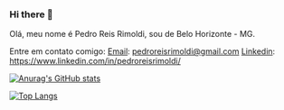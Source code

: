 ### Hi there 👋

Olá, meu nome é Pedro Reis Rimoldi, sou de Belo Horizonte - MG.


Entre em contato comigo:
[Email](https://img.shields.io/badge/Gmail-D14836?style=for-the-badge&logo=gmail&logoColor=white):  pedroreisrimoldi@gmail.com
[Linkedin](https://img.shields.io/badge/LinkedIn-0077B5?style=for-the-badge&logo=linkedin&logoColor=white): https://www.linkedin.com/in/pedroreisrimoldi/



[![Anurag's GitHub stats](https://github-readme-stats.vercel.app/api?username=pedroreisrimoldi&theme=dark&show_icons=true)](https://github.com/anuraghazra/github-readme-stats)

[![Top Langs](https://github-readme-stats.vercel.app/api/top-langs/?username=pedroreisrimoldi&layout=compact&theme=dark&show_icons=true)](https://github.com/anuraghazra/github-readme-stats)

